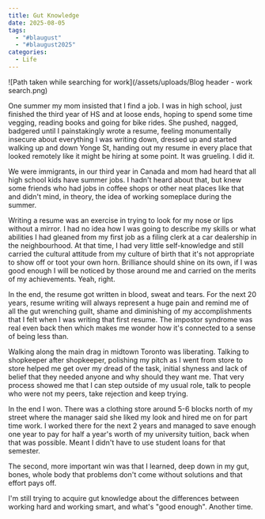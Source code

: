 ```yaml
---
title: Gut Knowledge
date: 2025-08-05
tags:
  - "#blaugust"
  - "#blaugust2025"
categories:
  - Life
---
```

![Path taken while searching for work](/assets/uploads/Blog header - work search.png)

One summer my mom insisted that I find a job. I was in high school, just finished the third year of HS and at loose ends, hoping to spend some time vegging, reading books and going for bike rides. She pushed, nagged, badgered until I painstakingly wrote a resume, feeling monumentally insecure about everything I was writing down, dressed up and started walking up and down Yonge St, handing out my resume in every place that looked remotely like it might be hiring at some point. It was grueling. I did it.

We were immigrants, in our third year in Canada and mom had heard that all high school kids have summer jobs. I hadn't heard about that, but knew some friends who had jobs in coffee shops or other neat places like that and didn't mind, in theory, the idea of working someplace during the summer. 

Writing a resume was an exercise in trying to look for my nose or lips without a mirror. I had no idea how I was going to describe my skills or what abilities I had gleaned from my first job as a filing clerk at a car dealership in the neighbourhood. At that time, I had very little self-knowledge and still carried the cultural attitude from my culture of birth that it's not appropriate to show off or toot your own horn. Brilliance should shine on its own, if I was good enough I will be noticed by those around me and carried on the merits of my achievements. Yeah, right.

In the end, the resume got written in blood, sweat and tears. For the next 20 years, resume writing will always represent a huge pain and remind me of all the gut wrenching guilt, shame and diminishing of my accomplishments that I felt when I was writing that first resume. The impostor syndrome was real even back then which makes me wonder how it's connected to a sense of being less than. 

Walking along the main drag in midtown Toronto was liberating. Talking to shopkeeper after shopkeeper, polishing my pitch as I went from store to store helped me get over my dread of the task, initial shyness and lack of belief that they needed anyone and why should they want me. That very process showed me that I can step outside of my usual role, talk to people who were not my peers, take rejection and keep trying.

In the end I won. There was a clothing store around 5-6 blocks north of my street where the manager said she liked my look and hired me on for part time work. I worked there for the next 2 years and managed to save enough one year to pay for half a year's worth of my university tuition, back when that was possible. Meant I didn't have to use student loans for that semester.

The second, more important win was that I learned, deep down in my gut, bones, whole body that problems don't come without solutions and that effort pays off.

I'm still trying to acquire gut knowledge about the differences between working hard and working smart, and what's "good enough". Another time.
